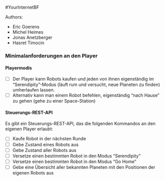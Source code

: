 #YourInternetBF

Authors:
- Eric Goerens
- Michel Heimes
- Jonas Anetzberger
- Hasret Timocin



### Minimalanforderungen an den Player
#### Playermodis
- [ ] Der Player kann Robots kaufen und jeden von ihnen eigenständig im “Serendipity”-Modus (läuft rum und versucht, neue Planeten zu finden) umherlaufen lassen.
- [ ] Alternativ kann man einem Robot befehlen, eigenständig “nach Hause” zu gehen (gehe zu einer Space-Station)

#### Steuerungs-REST-API
Es gibt ein Steuerungs-REST-API, das die folgenden Kommandos an den eigenen Player erlaubt:
- [ ] Kaufe Robot in der nächsten Runde
- [ ] Gebe Zustand eines Robots aus
- [ ] Gebe Zustand aller Robots aus
- [ ] Versetze einen bestimmten Robot in den Modus “Serendipity”
- [ ] Versetze einen bestimmten Robot in den Modus “Go Home”
- [ ] Gebe eine Übersicht aller bekannten Planeten mit den Positionen der eigenen Robots aus
